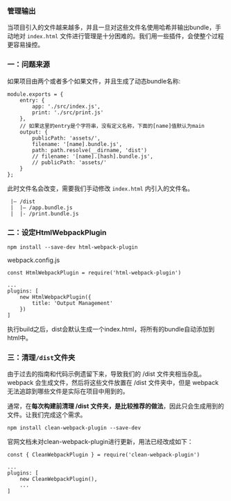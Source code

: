 ### 管理输出
当项目引入的文件越来越多，并且一旦对这些文件名使用哈希并输出bundle，手动地对 `index.html` 文件进行管理是十分困难的。我们用一些插件，会使整个过程更容易操控。

### 一：问题来源
如果项目由两个或者多个如果文件，并且生成了动态bundle名称:
```
module.exports = {
    entry: {
        app: './src/index.js',
        print: './src/print.js'
    },
    // 如果这里的entry是个字符串，没有定义名称，下面的[name]值默认为main
    output: {
        publicPath: 'assets/',
        filename: '[name].bundle.js',
        path: path.resolve(__dirname, 'dist')
        // filename: '[name].[hash].bundle.js',
        // publicPath: 'assets/'
    }
};
```
此时文件名会改变，需要我们手动修改 `index.html` 内引入的文件名。
```
 |– /dist
 |  |– /app.bundle.js
 |  |- /print.bundle.js
```

### 二：设定HtmlWebpackPlugin
```
npm install --save-dev html-webpack-plugin
```
webpack.config.js
```
const HtmlWebpackPlugin = require('html-webpack-plugin')

...
plugins: [
    new HtmlWebpackPlugin({
        title: 'Output Management'
    })
]
```
执行build之后，dist会默认生成一个index.html，将所有的bundle自动添加到html中。

### 三：清理`/dist`文件夹
由于过去的指南和代码示例遗留下来，导致我们的 /dist 文件夹相当杂乱。webpack 会生成文件，然后将这些文件放置在 /dist 文件夹中，但是 webpack 无法追踪到哪些文件是实际在项目中用到的。

通常，在**每次构建前清理 /dist 文件夹，是比较推荐的做法**，因此只会生成用到的文件。让我们完成这个需求。
```
npm install clean-webpack-plugin --save-dev
```
官网文档未对clean-webpack-plugin进行更新，用法已经改成如下：
```
const { CleanWebpackPlugin } = require('clean-webpack-plugin')

...
plugins: [
    new CleanWebpackPlugin(),
    ...
]
```